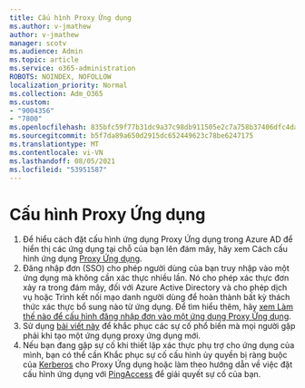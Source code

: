 ```yaml
---
title: Cấu hình Proxy Ứng dụng
ms.author: v-jmathew
author: v-jmathew
manager: scotv
ms.audience: Admin
ms.topic: article
ms.service: o365-administration
ROBOTS: NOINDEX, NOFOLLOW
localization_priority: Normal
ms.collection: Adm_O365
ms.custom:
- "9004356"
- "7800"
ms.openlocfilehash: 835bfc59f77b31dc9a37c98db911505e2c7a758b37406dfc4da2d139afa61db5
ms.sourcegitcommit: b5f7da89a650d2915dc652449623c78be6247175
ms.translationtype: MT
ms.contentlocale: vi-VN
ms.lasthandoff: 08/05/2021
ms.locfileid: "53951587"
---
```

# <a name="app-proxy-configuration"></a>Cấu hình Proxy Ứng dụng

1. Để hiểu cách đặt cấu hình ứng dụng Proxy Ứng dụng trong Azure AD để hiển thị các ứng dụng tại chỗ của bạn lên đám mây, hãy xem Cách cấu hình ứng dụng [Proxy Ứng dụng](https://docs.microsoft.com/azure/active-directory/application-proxy-config-how-to).
2. Đăng nhập đơn (SSO) cho phép người dùng của bạn truy nhập vào một ứng dụng mà không cần xác thực nhiều lần. Nó cho phép xác thực đơn xảy ra trong đám mây, đối với Azure Active Directory và cho phép dịch vụ hoặc Trình kết nối mạo danh người dùng để hoàn thành bất kỳ thách thức xác thực bổ sung nào từ ứng dụng. Để tìm hiểu thêm, hãy [xem Làm thế nào để cấu hình đăng nhập đơn vào một ứng dụng Proxy Ứng dụng](https://docs.microsoft.com/azure/active-directory/application-proxy-config-sso-how-to).
3. Sử dụng [bài viết này](https://docs.microsoft.com/azure/active-directory/application-proxy-config-problem) để khắc phục các sự cố phổ biến mà mọi người gặp phải khi tạo một ứng dụng proxy ứng dụng mới.
4. Nếu bạn đang gặp sự cố khi thiết lập xác thực phụ trợ cho ứng dụng của mình, bạn có thể cần Khắc phục sự cố cấu hình ủy quyền bị ràng buộc của [Kerberos](https://docs.microsoft.com/azure/active-directory/application-proxy-back-end-kerberos-constrained-delegation-how-to) cho Proxy Ứng dụng hoặc làm theo hướng dẫn về việc đặt cấu hình ứng dụng với [PingAccess](https://docs.microsoft.com/azure/active-directory/application-proxy-back-end-ping-access-how-to) để giải quyết sự cố của bạn.

